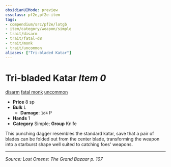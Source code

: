 ```yaml
---
obsidianUIMode: preview
cssclass: pf2e,pf2e-item
tags:
- compendium/src/pf2e/lotgb
- item/category/weapon/simple
- trait/disarm
- trait/fatal-d8
- trait/monk
- trait/uncommon
aliases: ["Tri-bladed Katar"]
---
```

# Tri-bladed Katar *Item 0*  
[disarm](Reference/Rules/Traits/disarm.md "Disarm Weapon Trait")  [fatal <d8>](rules/traits/fatal-d8.md "Fatal Weapon Trait")  [monk](Reference/Rules/Traits/monk.md "Monk Class Trait")  [uncommon](uncommon.md "Uncommon Rarity Trait")  

- **Price** 8 sp
- **Bulk** L
  - **Damage**: `1d4` P
- **Hands** 1
- **Category** Simple; **Group** Knife 

This punching dagger resembles the standard katar, save that a pair of blades can be folded out from the center blade, transforming the weapon into a starburst shape well suited to catching foes' weapons.


---
*Source: Lost Omens: The Grand Bazaar p. 107*